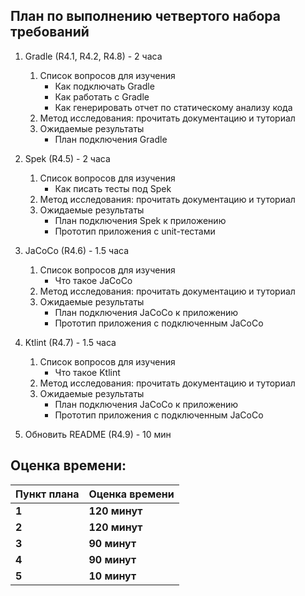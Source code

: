 ## План по выполнению четвертого набора требований

1. Gradle (R4.1, R4.2, R4.8) - 2 часа
    1. Список вопросов для изучения
        + Как подключать Gradle
        + Как работать с Gradle
        + Как генерировать отчет по статическому анализу кода
    2. Метод исследования: прочитать документацию и туториал 
    3. Ожидаемые результаты
        + План подключения Gradle
       
2. Spek (R4.5) - 2 часа
    1. Список вопросов для изучения
        + Как писать тесты под Spek
    2. Метод исследования: прочитать документацию и туториал 
    3. Ожидаемые результаты
        + План подключения Spek к приложению
        + Прототип приложения с unit-тестами 

3. JaCoCo (R4.6) - 1.5 часа
    1. Список вопросов для изучения
        + Что такое JaCoCo
    2. Метод исследования: прочитать документацию и туториал 
    3. Ожидаемые результаты
        + План подключения JaCoCo к приложению
        + Прототип приложения с подключенным JaCoCo
        
4. Ktlint (R4.7) - 1.5 часа
    1. Список вопросов для изучения
        + Что такое Ktlint
    2. Метод исследования: прочитать документацию и туториал 
    3. Ожидаемые результаты
        + План подключения JaCoCo к приложению
        + Прототип приложения с подключенным JaCoCo
        
5. Обновить README (R4.9) - 10 мин

## Оценка времени:
Пункт плана | Оценка времени
--- | ---
**1** | **120 минут**
**2** | **120 минут**
**3** | **90 минут**
**4** | **90 минут**
**5** | **10 минут**                

        
        
        
        